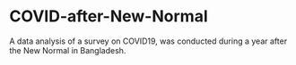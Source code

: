 # COVID-after-New-Normal
A data analysis of a survey on COVID19, was conducted during a year after the New Normal in Bangladesh. 
